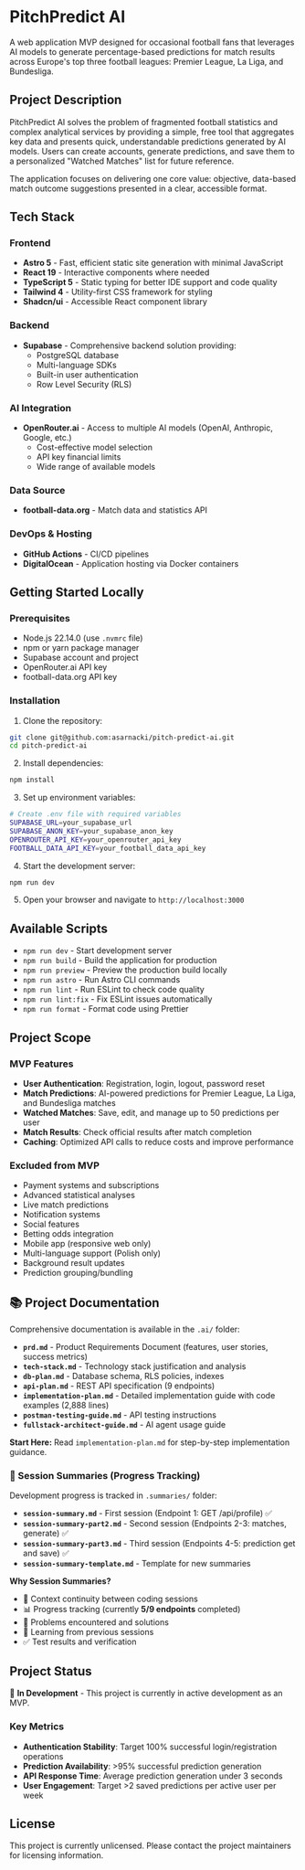 # PitchPredict AI

A web application MVP designed for occasional football fans that leverages AI models to generate percentage-based predictions for match results across Europe's top three football leagues: Premier League, La Liga, and Bundesliga.

## Project Description

PitchPredict AI solves the problem of fragmented football statistics and complex analytical services by providing a simple, free tool that aggregates key data and presents quick, understandable predictions generated by AI models. Users can create accounts, generate predictions, and save them to a personalized "Watched Matches" list for future reference.

The application focuses on delivering one core value: objective, data-based match outcome suggestions presented in a clear, accessible format.

## Tech Stack

### Frontend
- **Astro 5** - Fast, efficient static site generation with minimal JavaScript
- **React 19** - Interactive components where needed
- **TypeScript 5** - Static typing for better IDE support and code quality
- **Tailwind 4** - Utility-first CSS framework for styling
- **Shadcn/ui** - Accessible React component library

### Backend
- **Supabase** - Comprehensive backend solution providing:
  - PostgreSQL database
  - Multi-language SDKs
  - Built-in user authentication
  - Row Level Security (RLS)

### AI Integration
- **OpenRouter.ai** - Access to multiple AI models (OpenAI, Anthropic, Google, etc.)
  - Cost-effective model selection
  - API key financial limits
  - Wide range of available models

### Data Source
- **football-data.org** - Match data and statistics API

### DevOps & Hosting
- **GitHub Actions** - CI/CD pipelines
- **DigitalOcean** - Application hosting via Docker containers

## Getting Started Locally

### Prerequisites
- Node.js 22.14.0 (use `.nvmrc` file)
- npm or yarn package manager
- Supabase account and project
- OpenRouter.ai API key
- football-data.org API key

### Installation

1. Clone the repository:
```bash
git clone git@github.com:asarnacki/pitch-predict-ai.git
cd pitch-predict-ai
```

2. Install dependencies:
```bash
npm install
```

3. Set up environment variables:
```bash
# Create .env file with required variables
SUPABASE_URL=your_supabase_url
SUPABASE_ANON_KEY=your_supabase_anon_key
OPENROUTER_API_KEY=your_openrouter_api_key
FOOTBALL_DATA_API_KEY=your_football_data_api_key
```

4. Start the development server:
```bash
npm run dev
```

5. Open your browser and navigate to `http://localhost:3000`

## Available Scripts

- `npm run dev` - Start development server
- `npm run build` - Build the application for production
- `npm run preview` - Preview the production build locally
- `npm run astro` - Run Astro CLI commands
- `npm run lint` - Run ESLint to check code quality
- `npm run lint:fix` - Fix ESLint issues automatically
- `npm run format` - Format code using Prettier

## Project Scope

### MVP Features
- **User Authentication**: Registration, login, logout, password reset
- **Match Predictions**: AI-powered predictions for Premier League, La Liga, and Bundesliga matches
- **Watched Matches**: Save, edit, and manage up to 50 predictions per user
- **Match Results**: Check official results after match completion
- **Caching**: Optimized API calls to reduce costs and improve performance

### Excluded from MVP
- Payment systems and subscriptions
- Advanced statistical analyses
- Live match predictions
- Notification systems
- Social features
- Betting odds integration
- Mobile app (responsive web only)
- Multi-language support (Polish only)
- Background result updates
- Prediction grouping/bundling

## 📚 Project Documentation

Comprehensive documentation is available in the `.ai/` folder:

- **`prd.md`** - Product Requirements Document (features, user stories, success metrics)
- **`tech-stack.md`** - Technology stack justification and analysis
- **`db-plan.md`** - Database schema, RLS policies, indexes
- **`api-plan.md`** - REST API specification (9 endpoints)
- **`implementation-plan.md`** - Detailed implementation guide with code examples (2,888 lines)
- **`postman-testing-guide.md`** - API testing instructions
- **`fullstack-architect-guide.md`** - AI agent usage guide

**Start Here:** Read `implementation-plan.md` for step-by-step implementation guidance.

### 📝 Session Summaries (Progress Tracking)

Development progress is tracked in `.summaries/` folder:

- **`session-summary.md`** - First session (Endpoint 1: GET /api/profile) ✅
- **`session-summary-part2.md`** - Second session (Endpoints 2-3: matches, generate) ✅
- **`session-summary-part3.md`** - Third session (Endpoints 4-5: prediction get and save) ✅
- **`session-summary-template.md`** - Template for new summaries

**Why Session Summaries?**
- 🔄 Context continuity between coding sessions
- 📊 Progress tracking (currently **5/9 endpoints** completed)
- 🐛 Problems encountered and solutions
- 📖 Learning from previous sessions
- ✅ Test results and verification

## Project Status

🚧 **In Development** - This project is currently in active development as an MVP.

### Key Metrics
- **Authentication Stability**: Target 100% successful login/registration operations
- **Prediction Availability**: >95% successful prediction generation
- **API Response Time**: Average prediction generation under 3 seconds
- **User Engagement**: Target >2 saved predictions per active user per week

## License

This project is currently unlicensed. Please contact the project maintainers for licensing information.